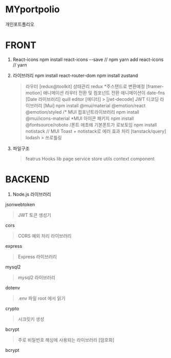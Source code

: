 # MYportpolio

개인포트폴리오

# FRONT

1. React-icons
   npm install react-icons --save // npm
   yarn add react-icons // yarn

2. 라이브러리
   npm install react-router-dom
   npm install zustand

   > 라우터
   > [redux@toolkit] 상태관리 redux \*주스탠드로 변환예정
   > [framer-motion] 애니메이션 라우터 전환 및 컴포넌트 전환 애니메이션이
   > date-fns [Date 라이브러리]
   > quill editor [에디터] > [jwt-decode] JWT 디코딩 라이브러리
   > [Mui]
   > npm install @mui/material @emotion/react @emotion/styled /* MUI 컴포넌트라이브러리
   > npm install @mui/icons-material *MUI 아이콘 패키지
   > npm install @fontsource/roboto /폰트 애초에 기본폰트가 로보토임
   > npm install notistack // MUI Toast + notistack로 에러 효과 처리
   > [tanstack/query]
   > lodash > 쓰로틀링

3. 파일구조
   > featrus
   > Hooks
   > lib
   > page
   > service
   > store
   > utils
   > context
   > component

# BACKEND

1. Node.js 라이브러리

jsonwebtoken

> JWT 토큰 생성기

cors

> CORS 예외 처리 라이브러리

express

> Express 라이브러리

mysql2

> mysql2 라이브러리

dotenv

> .env 파일 root 에서 읽기

crypto

> 시크릿키 생성

bcrypt

> 주로 비밀번호 해싱에 사용되는 라이브러리 [암호화]

bcrypt
